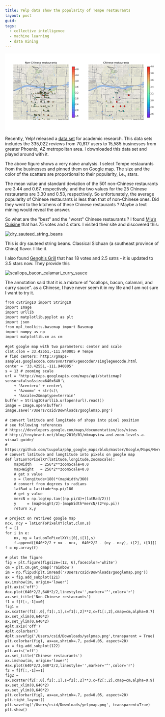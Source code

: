 ```yaml
---
title: Yelp data show the popularity of Tempe restaurants
layout: post
guid: 
tags:
  - collective intelligence
  - machine learning
  - data mining
---
```



![bell](/media/files/2014-03-21-Yelp-data-show-the-popularity-of-Tempe-restaurants/yelpmap.png)

Recently, Yelp! released a [data set](http://www.yelp.com/dataset_challenge) for academic research. This data sets includes the 335,022 reviews from 70,817 users to 15,585 businesses from greater Phoenix, AZ metropolitan area. I downloaded this data set and played around with it.  

The above figure shows a very naive analysis. I select Tempe restaurants from the businesses and pinned them on [Google map](https://developers.google.com/maps/documentation/staticmaps/). The size and the color of the scatters are proportional to their popularity, i.e., stars.

The mean value and standard deviation of the 501 non-Chinese restaurants are 3.44 and 0.67, respectively, and the two values for the 25 Chinese restaurants are 3.30 and 0.53, respectively. So unfortunately, the average popularity of Chinese restaurants is less than that of non-Chinese ones. Did they went to the kitchens of these Chinese restaurants ? Maybe a text mining would reveal the answer.

So what are the "best" and the "worst" Chinese restaurants ? I found [Miu’s Cuisine](http://www.yelp.com/biz/mius-cuisine-tempe) that has 75 votes and 4 stars. I visited their site and discovered this:

![dry_sauteed_string_beans](2014-03-21-Yelp-data-show-the-popularity-of-Tempe-restaurants/dry_sauteed_string_beans.jpg)

This is dry sauteed string beans. Classical Sichuan (a southeast province of China) flavor. I like it. 

I also found [Genghis Grill](http://www.yelp.com/biz/genghis-grill-tempe-5) that has 18 votes and 2.5 satrs - it is updated to 3.5 stars now. They provide this 

![scallops_bacon_calamari_curry_sauce](2014-03-21-Yelp-data-show-the-popularity-of-Tempe-restaurants/scallops_bacon_calamari_curry_sauce.jpg) 

The annotation said that it is a mixture of "scallops, bacon, calamari, and curry sauce". as a Chinese, I have never seem it in my life and I am not sure I want to try it.

    from cStringIO import StringIO
    import Image
    import urllib
    import matplotlib.pyplot as plt
    import json
    from mpl_toolkits.basemap import Basemap
    import numpy as np
    import matplotlib.cm as cm
	
    #get google map with two parameters: center and scale 
    clat,clon = 33.42551,-111.940005 # Tempe
    # find centers: http://gmaps-samples.googlecode.com/svn/trunk/geocoder/singlegeocode.html
    center = '33.42551,-111.940005'
    s = 13 # zooming scale
    url = 'http://maps.googleapis.com/maps/api/staticmap?sensor=false&size=640x640'\
        + '&center=' + center\
        + '&zoom=' + str(s)\
        + '&scale=2&maptype=terrain'
    buffer = StringIO(urllib.urlopen(url).read())
    image = Image.open(buffer)
    image.save('/Users/csid/Downloads/googlemap.png')
	
    # convert latitude and longitude of shops into pixel position  
    # see following references 
    # https://developers.google.com/maps/documentation/ios/views
    # http://troybrant.net/blog/2010/01/mkmapview-and-zoom-levels-a-visual-guide/
    # https://github.com/tuupola/php_google_maps/blob/master/Google/Maps/Mercator.php
    # convert latitude and longtitude into pixels on google map
    def latLonToPixelXY(latitude,longitude,zoomScale):
        mapWidth    = 256*2**zoomScale+0.0
        mapHeight   = 256*2**zoomScale+0.0
        # get x value
        x = (longitude+180)*(mapWidth/360)
        # convert from degrees to radians
        latRad = latitude*np.pi/180
        # get y value
        mercN = np.log(np.tan((np.pi/4)+(latRad/2)))
        y     = (mapHeight/2)-(mapWidth*mercN/(2*np.pi))
        return x,y
	
    # project on retrived google map
    ncx, ncy = latLonToPixelXY(clat,clon,s)
    f = []
    for i in e:
        nx, ny = latLonToPixelXY(i[0],i[1],s)
        f.append([640*2/2 + nx - ncx,  640*2/2 - (ny - ncy), i[2], i[3]])
    f = np.array(f)
	
	# plot the figure
    fig = plt.figure(figsize=(12, 6),facecolor='white')
    cm = plt.cm.get_cmap('rainbow')
    im = np.flipud(plt.imread('/Users/csid/Downloads/googlemap.png'))
    ax = fig.add_subplot(121)
    ax.imshow(im, origin='lower')
    plt.axis('off')
    #ax.plot(640*2/2,640*2/2,linestyle='',marker='^',color='r')
    ax.set_title('Non-Chinese restaurants')
    f1 = f[f[:,-1]==0]
    fig1 = ax.scatter(f1[:,0],f1[:,1],s=f1[:,2]**2,c=f1[:,2],cmap=cm,alpha=0.7)   
    ax.set_xlim(0,640*2)
    ax.set_ylim(0,640*2)
    #plt.axis('off')
    #plt.colorbar()
    #plt.savefig('/Users/csid/Downloads/yelpmap.png',transparent = True)
    plt.colorbar(fig1, ax=ax,shrink=.7, pad=0.05, aspect=20)
    ax = fig.add_subplot(122)
    plt.axis('off')
    ax.set_title('Chinese restaurants')
    ax.imshow(im, origin='lower')
    #ax.plot(640*2/2,640*2/2,linestyle='',marker='^',color='r')
    f2 = f[f[:,-1]==1]
    fig2 = ax.scatter(f2[:,0],f2[:,1],s=f2[:,2]**3,c=f2[:,2],cmap=cm,alpha=0.9)
    ax.set_xlim(0,640*2)
    ax.set_ylim(0,640*2)
    plt.colorbar(fig2, ax=ax,shrink=.7, pad=0.05, aspect=20)
    plt.tight_layout()
    plt.savefig('/Users/csid/Downloads/yelpmap.png', transparent=True)
    plt.show()





